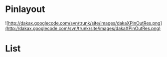 # Pinlayout #

![http://dakax.googlecode.com/svn/trunk/site/images/dakaXPinOutRes.png](http://dakax.googlecode.com/svn/trunk/site/images/dakaXPinOutRes.png)




# List #